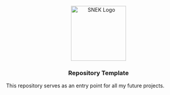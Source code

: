 <p align="center">
  <a href="https://netsnek.com/" target="_blank" rel="noopener noreferrer">
    <img src="https://avatars.githubusercontent.com/u/148873257?s=400&u=db7fa77c9a2a16eec51871024811abd21f734787&v=4" alt="SNEK Logo" height="150">
  </a>
</p>

<h3 align="center">Repository Template</h3>

This repository serves as an entry point for all my future projects.

<!--
SPDX-FileType: DOCUMENTATION
SPDX-License-Identifier: MIT
SPDX-FileCopyrightText: Copyright (c) 2024 Florian Kleber
-->
